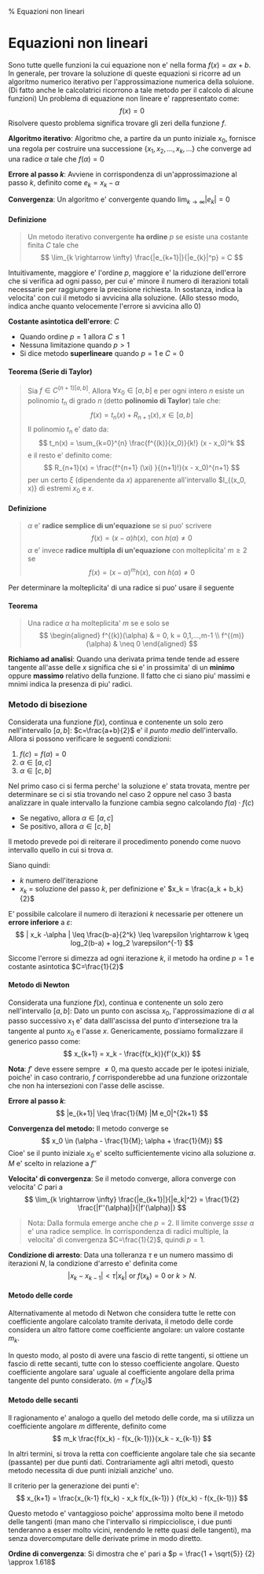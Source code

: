 % Equazioni non lineari 
# Equazioni non lineari

Sono tutte quelle funzioni la cui equazione non e' nella forma  $f(x) = ax + b$.
In generale, per trovare la soluzione di queste equazioni si ricorre ad un algoritmo numerico iterativo per l'approssimazione 
numerica della soluione. (Di fatto anche le calcolatrici ricorrono a tale metodo per il calcolo di alcune funzioni)
Un problema di equazione non lineare e' rappresentato come: 
$$
f(x) = 0
$$
Risolvere questo problema significa trovare gli zeri della funzione $f$. 

**Algoritmo iterativo**: Algoritmo che, a partire da un punto iniziale $x_0$, fornisce una regola per costruire una successione 
$\{x_{1}, x_{2}, ..., x_{k}, ...\}$ che converge ad una radice $\alpha$ tale che $f(\alpha) = 0$

**Errore al passo $k$**: Avviene in corrispondenza di un'approssimazione al passo $k$, definito come $e_k = x_k - \alpha$

**Convergenza**: Un algoritmo e' convergente quando $\lim_{k \rightarrow \infty} |e_{k}| = 0$

#### Definizione 
>Un metodo iterativo convergente **ha ordine** $p$ se esiste una costante finita $C$ tale che 
>$$
>\lim_{k \rightarrow \infty} \frac{|e_{k+1}|}{|e_{k}|^p} = C
>$$

Intuitivamente, maggiore e' l'ordine $p$, maggiore e' la riduzione dell'errore che si verifica ad ogni passo, per cui 
e' minore il numero di iterazioni totali necessarie per raggiungere la precisione richiesta.
In sostanza, indica la velocita' con cui il metodo si avvicina alla soluzione. (Allo stesso modo, indica anche quanto velocemente 
l'errore si avvicina allo $0$) 

**Costante asintotica dell'errore**: $C$ 

* Quando ordine $p=1$ allora $C \leq 1$
* Nessuna limitazione quando $p \gt 1$
* Si dice metodo **superlineare** quando $p = 1$ e $C = 0$

#### Teorema (Serie di Taylor)
>Sia $f \in C^{(n+1) [a,b]}$. Allora $\forall x_0 \in [a,b]$ e per ogni intero $n$ esiste un polinomio 
>$t_n$ di grado $n$ (detto **polinomio di Taylor**) tale che: 
>$$
>f(x) = t_n(x) + R_{n+1}(x), x \in [a,b]
>$$
>Il polinomio $t_n$ e' dato da: 
>$$
>t_n(x) = \sum_{k=0}^{n} \frac{f^{(k)}(x_0)}{k!} (x - x_0)^k
>$$
>e il resto e' definito come: 
>$$
>R_{n+1}(x) = \frac{f^{n+1} (\xi) }{(n+1)!}(x - x_0)^{n+1}
>$$
>per un certo $\xi$ (dipendente da $x$) apparenente all'intervallo $I_{(x_0, x)} di estremi $x_0$ e $x$. 


#### Definizione
>$\alpha$ e' **radice semplice di un'equazione** se si puo' scrivere 
>$$
>f(x) = (x-\alpha)h(x), \text{ con } h(\alpha) \neq 0 
>$$
>$\alpha$ e' invece **radice multipla di un'equazione** con molteplicita' $m \geq 2$ se
>$$
>f(x) = (x-\alpha)^{m}h(x), \text{ con } h(\alpha) \neq 0 
>$$


Per determinare la molteplicita' di una radice si puo' usare il seguente

#### Teorema 
>Una radice $\alpha$ ha molteplicita' $m$ se e solo se
>$$
>\begin{aligned}
>f^{(k)}(\alpha) & = 0, k = 0,1,...,m-1 \\
>f^{(m)}(\alpha) & \neq 0
>\end{aligned}
>$$

**Richiamo ad analisi**: Quando una derivata prima tende tende ad essere tangente all'asse delle $x$ 
significa che si e' in prossimita' di un **minimo** oppure **massimo** relativo della funzione.
Il fatto che ci siano piu' massimi e mnimi indica la presenza di piu' radici. 

### Metodo di bisezione 
Considerata una funzione $f(x)$, continua e contenente un solo zero nell'intervallo $[a,b]$: 
$c=\frac{a+b}{2}$ e' il *punto medio* dell'intervallo. 
Allora si possono verificare le seguenti condizioni: 

1. $f(c) = f(\alpha) = 0$ 
2. $\alpha \in [a, c]$
3. $\alpha \in [c, b]$

Nel primo caso ci si ferma perche' la soluzione e' stata trovata, mentre per determinare se ci si stia 
trovando nel caso 2 oppure nel caso 3 basta analizzare in quale intervallo la funzione cambia segno 
calcolando $f(a) \cdot f(c)$

* Se negativo, allora $\alpha \in [a, c]$
* Se positivo, allora $\alpha \in [c, b]$

Il metodo prevede poi di reiterare il procedimento ponendo come nuovo intervallo quello in cui si trova 
$\alpha$. 

Siano quindi:  

* $k$ numero dell'iterazione 
* $x_k$ = soluzione del passo $k$, per definizione e' $x_k = \frac{a_k + b_k}{2}$

E' possibile calcolare il numero di iterazioni $k$ necessarie per ottenere un **errore inferiore** a 
$\varepsilon$: 
$$
| x_k -\alpha | \leq \frac{b-a}{2^k} \leq \varepsilon \rightarrow  
k \geq log_2(b-a) + log_2 \varepsilon^{-1}
$$

Siccome l'errore si dimezza ad ogni iterazione $k$, il metodo ha ordine $p=1$ e costante 
asintotica $C=\frac{1}{2}$

#### Metodo di Newton 
Considerata una funzione $f(x)$, continua e contenente un solo zero nell'intervallo $[a,b]$: 
Dato un punto con ascissa $x_0$, l'approssimazione di $\alpha$ al passo successivo $x_1$ e' data 
dalll'ascissa del punto d'intersezione tra la tangente al punto $x_0$ e l'asse $x$. 
Genericamente, possiamo formalizzare il generico passo come: 
$$
x_{k+1} = x_k - \frac{f(x_k)}{f'(x_k)}
$$

**Nota**: $f'$ deve essere sempre $\neq 0$, ma questo accade per le ipotesi iniziale, poiche' in caso 
contrario, $f$ corrisponderebbe ad una funzione orizzontale che non ha intersezioni con l'asse delle 
ascisse. 

**Errore al passo $k$**: 
$$
|e_{k+1}| \leq \frac{1}{M} |M e_0|^{2k+1} 
$$

**Convergenza del metodo:** Il metodo converge se
$$
x_0 \in (\alpha - \frac{1}{M}; \alpha + \frac{1}{M})
$$
Cioe' se il punto iniziale $x_0$ e' scelto sufficientemente vicino alla soluzione $\alpha$. 
$M$ e' scelto in relazione a $f''$

**Velocita' di convergenza**: Se il metodo converge, allora converge con velocita' $C$ pari a 
$$
\lim_{k \rightarrow \infty} \frac{|e_{k+1}|}{|e_k|^2} = \frac{1}{2} \frac{|f''(\alpha)|}{|f'(\alpha)|}
$$

>Nota: Dalla formula emerge anche che $p = 2$. Il limite converge *ssse* $\alpha$ e' una radice semplice. 
In corrispondenza di radici multiple, la velocita' di convergenza $C=\frac{1}{2}$, quindi $p=1$. 

**Condizione di arresto**: Data una tolleranza $\tau$ e un numero massimo di iterazioni $N$, la condizione
d'arresto e' definita come
$$
|x_k - x_{k-1}| \lt \tau|x_k| \text{ or } f(x_k) = 0 \text{ or } k \gt N.
$$


#### Metodo delle corde
Alternativamente al metodo di Netwon che considera tutte le rette con coefficiente angolare calcolato 
tramite derivata, il metodo delle corde considera un altro fattore come coefficiente angolare: un valore
costante $m_k$. 

In questo modo, al posto di avere una fascio di rette tangenti, si ottiene un fascio di rette secanti, 
tutte con lo stesso coefficiente angolare. Questo coefficiente angolare sara' uguale al coefficiente angolare
della prima tangente del punto considerato. ($m=f'(x_0)$$

#### Metodo delle secanti 
Il ragionamento e' analogo a quello del metodo delle corde, ma si utilizza un coefficiente angolare *m* 
differente, definito come
$$
m_k \frac{f(x_k) - f(x_{k-1})}{x_k - x_{k-1}}
$$

In altri termini, si trova la retta con coefficiente angolare tale che sia secante (passante) per due punti dati. 
Contrariamente agli altri metodi, questo metodo necessita di due punti iniziali anziche' uno. 

Il criterio per la generazione dei punti e': 
$$
x_{k+1} = \frac{x_{k-1} f(x_k) - x_k f(x_{k-1}) } {f(x_k) - f(x_{k-1})}
$$

Questo metodo e' vantaggioso poiche' approssima molto bene il metodo delle tangenti (man mano che l'intervallo 
si rimpicciolisce, i due punti tenderanno a esser molto vicini, rendendo le rette quasi delle tangenti), ma senza 
dovercomputare delle derivate prime in modo diretto. 

**Ordine di convergenza**: Si dimostra che e' pari a $p = \frac{1 + \sqrt{5}} {2} \approx 1.618$
